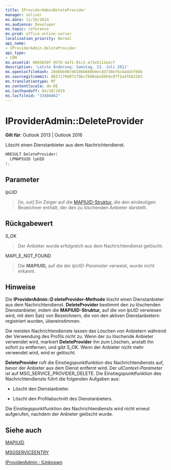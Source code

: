 ```yaml
---
title: IProviderAdminDeleteProvider
manager: soliver
ms.date: 11/16/2014
ms.audience: Developer
ms.topic: reference
ms.prod: office-online-server
localization_priority: Normal
api_name:
- IProviderAdmin.DeleteProvider
api_type:
- COM
ms.assetid: 0065b50f-95f6-4af1-81c2-a73e5111eecf
description: 'Letzte Änderung: Samstag, 23. Juli 2011'
ms.openlocfilehash: 28dbbb98c9810bb688b9ecdd730ef6c4ada5f60b
ms.sourcegitcommit: 8657170d071f9bcf680aba50b9c07f2a4fb82283
ms.translationtype: MT
ms.contentlocale: de-DE
ms.lasthandoff: 04/28/2019
ms.locfileid: "33404862"
---
```

# <a name="iprovideradmindeleteprovider"></a>IProviderAdmin::DeleteProvider

  
  
**Gilt für**: Outlook 2013 | Outlook 2016 
  
Löscht einen Dienstanbieter aus dem Nachrichtendienst.
  
```cpp
HRESULT DeleteProvider(
  LPMAPIUID lpUID
);
```

## <a name="parameters"></a>Parameter

 _lpUID_
  
> [in, out] Ein Zeiger auf die [MAPIUID-Struktur,](mapiuid.md) die den eindeutigen Bezeichner enthält, der den zu löschenden Anbieter darstellt. 
    
## <a name="return-value"></a>Rückgabewert

S_OK 
  
> Der Anbieter wurde erfolgreich aus dem Nachrichtendienst gelöscht.
    
MAPI_E_NOT_FOUND 
  
> Die **MAPIUID,** auf die der  _lpUID-Parameter_ verweist, wurde nicht erkannt. 
    
## <a name="remarks"></a>Hinweise

Die **IProviderAdmin::D eleteProvider-Methode** löscht einen Dienstanbieter aus dem Nachrichtendienst. **DeleteProvider** bestimmt den zu löschenden Dienstanbieter, indem die **MAPIUID-Struktur,** auf die  _von lpUID_ verwiesen wird, mit dem Satz von Bezeichnern, die von den aktiven Dienstanbietern registriert wurden, übereinstimmen. 
  
Die meisten Nachrichtendienste lassen das Löschen von Anbietern während der Verwendung des Profils nicht zu. Wenn der zu löschende Anbieter verwendet wird, markiert **DeleteProvider** ihn zum Löschen, anstatt ihn sofort zu entfernen, und gibt S_OK. Wenn der Anbieter nicht mehr verwendet wird, wird er gelöscht. 
  
 **DeleteProvider** ruft die Einstiegspunktfunktion des Nachrichtendiensts auf, bevor der Anbieter aus dem Dienst entfernt wird. Der  _ulContext-Parameter_ ist auf MSG_SERVICE_PROVIDER_DELETE. Die Einstiegspunktfunktion des Nachrichtendiensts führt die folgenden Aufgaben aus: 
  
- Löscht den Dienstanbieter.
    
- Löscht den Profilabschnitt des Dienstanbieters.
    
Die Einstiegspunktfunktion des Nachrichtendiensts wird nicht erneut aufgerufen, nachdem der Anbieter gelöscht wurde.
  
## <a name="see-also"></a>Siehe auch



[MAPIUID](mapiuid.md)
  
[MSGSERVICEENTRY](msgserviceentry.md)
  
[IProviderAdmin : IUnknown](iprovideradminiunknown.md)

